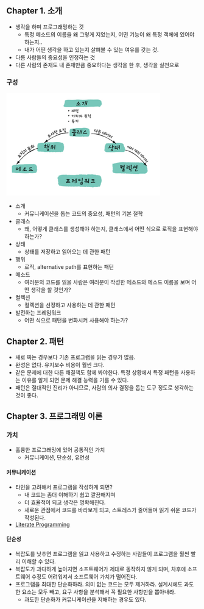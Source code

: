 ## Chapter 1. 소개
- 생각을 하며 프로그래밍하는 것
    - 특정 메소드의 이름을 왜 그렇게 지었는지, 어떤 기능이 왜 특정 객체에 있어야 하는지..
    - 내가 어떤 생각을 하고 있는지 살펴볼 수 있는 여유를 갖는 것.
- 다름 사람들의 중요성을 인정하는 것
- 다른 사람의 존재도 내 존재만큼 중요하다는 생각을 한 후, 생각을 실천으로

### 구성
![No Image](/nesoy/Images/Implementation-Patterns/1.png)

- 소개
    - 커뮤니케이션을 돕는 코드의 중요성, 패턴의 기본 철학
- 클래스
    - 왜, 어떻게 클래스를 생성해야 하는지, 클래스에서 어떤 식으로 로직을 표현해야 하는가?
- 상태
    - 상태를 저장하고 읽어오는 데 관한 패턴
- 행위
    - 로직, alternative path를 표현하는 패턴
- 메소드
    - 여러분의 코드를 읽을 사람은 여러분이 작성한 메소드와 메소드 이름을 보며 어떤 생각을 할 것인가?
- 컬렉션
    - 컬렉션을 선정하고 사용하는 데 관한 패턴
- 발전하는 프레임워크
    - 어떤 식으로 패턴을 변화시켜 사용해야 하는가?




## Chapter 2. 패턴
- 새로 짜는 경우보다 기존 프로그램을 읽는 경우가 많음.
- 완성은 없다. 유지보수 비용이 훨씬 크다.
- 같은 문제에 대한 다른 해결책도 함께 봐야한다. 특정 상황에서 특정 패턴을 사용하는 이유를 알게 되면 문제 해결 능력을 기를 수 있다.
- 패턴은 절대적인 진리가 아니므로, 사람의 의사 결정을 돕는 도구 정도로 생각하는 것이 좋다.



## Chapter 3. 프로그래밍 이론

### 가치
- 훌륭한 프로그래밍에 있어 공통적인 가치
    - 커뮤니케이션, 단순성, 유연성

#### 커뮤니케이션
- 타인을 고려해서 프로그램을 작성하게 되면?
    - 내 코드는 좀더 이해하기 쉽고 깔끔해지며
    - 더 효율적이 되고 생각은 명확해진다.
    - 새로운 관점에서 코드를 바라보게 되고, 스트레스가 줄어들며 읽기 쉬운 코드가 작성된다.
- [Literate Programming](http://www.literateprogramming.com/knuthweb.pdf)

#### 단순성
- 복잡도를 낮추면 프로그램을 읽고 사용하고 수정하는 사람들이 프로그램을 훨씬 빨리 이해할 수 있다.
- 복잡도가 과다하게 높아지면 소프트웨어가 제대로 동작하지 않게 되며, 차후에 소프트웨어 수정도 어려워져서 소프트웨어 가치가 떨어진다.
- 프로그램을 최대한 단순화하라. 의미 없는 코드는 모두 제거하라. 설계시에도 과도한 요소는 모두 빼고, 요구 사항을 분석해서 꼭 필요한 사항만을 뽑아내라.
    - 과도한 단순화가 커뮤니케이션을 저해하는 경우도 있다.

